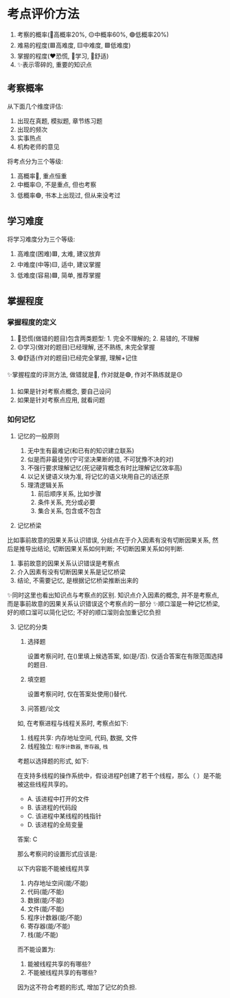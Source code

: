 # 考点评价方法

1. 考察的概率(🔴高概率20%, 🟡中概率60%, 🟢低概率20%)
2. 难易的程度(🟥高难度, 🟨中难度, 🟩低难度)
3. 掌握的程度(❤️恐慌, 💛学习, 💚舒适)
4. ✨表示零碎的, 重要的知识点

## 考察概率

从下面几个维度评估:

1. 出现在真题, 模拟题, 章节练习题
2. 出现的频次
3. 实事热点
4. 机构老师的意见

将考点分为三个等级:

1. 高概率🔴, 重点恒重
2. 中概率🟡, 不是重点, 但也考察
3. 低概率🟢, 书本上出现过, 但从来没考过

## 学习难度

将学习难度分为三个等级:

1. 高难度(困难)🟥, 太难, 建议放弃
2. 中难度(中等)🟨, 适中, 建议掌握
3. 低难度(容易)🟩, 简单, 推荐掌握

## 掌握程度

### 掌握程度的定义

1. 🔴恐慌(做错的题目)包含两类题型: 1. 完全不理解的; 2. 易错的, 不理解
2. 🟡学习(做对的题目)已经理解, 还不熟练, 未完全掌握
3. 🟢舒适(作对的题目)已经完全掌握, 理解+记住

✨掌握程度的评测方法, 做错就是🔴, 作对就是🟢, 作对不熟练就是🟡

1. 如果是针对考察点概念, 要自己设问
2. 如果是针对考察点应用, 就看问题

### 如何记忆

1. 记忆的一般原则
    1. 无中生有最难记(和已有的知识建立联系)
    2. 似是而非最徒劳(宁可坚决果断的错, 不可犹豫不决的对)
    3. 不强行要求理解记忆(死记硬背概念有时比理解记忆效率高)
    4. 以记关键语义块为准, 将记忆的语义块用自己的话还原
    5. 理清逻辑关系
        1. 前后顺序关系, 比如步骤
        2. 条件关系, 充分或必要
        3. 集合关系, 包含或不包含

2. 记忆桥梁

  比如事前故意的因果关系认识错误, 分歧点在于介入因素有没有切断因果关系, 然后是推导出结论, 切断因果关系如何判断; 不切断因果关系如何判断.

  1. 事前故意的因果关系认识错误是考察点
  2. 介入因素有没有切断因果关系是记忆桥梁
  3. 结论, 不需要记忆, 是根据记忆桥梁推断出来的

  ✨同时这里也看出知识点与考察点的区别. 知识点介入因素的概念, 并不是考察点, 而是事前故意的因果关系认识错误这个考察点的一部分
  ✨顺口溜是一种记忆桥梁, 好的顺口溜可以简化记忆; 不好的顺口溜则会加重记忆负担

3. 记忆的分类

    1. 选择题

        设置考察问时, 在()里填上候选答案, 如(是/否). 仅适合答案在有限范围选择的题目.

    2. 填空题

        设置考察问时, 仅在答案处使用()替代.

    3. 问答题/论文

    如, 在考察进程与线程关系时, 考察点如下:

    1. 线程共享: 内存地址空间, 代码, 数据, 文件
    2. 线程独立: `程序计数器`, `寄存器`, `栈`

    考题以选择题的形式, 如下:

    在支持多线程的操作系统中，假设进程P创建了若干个线程，那么（ ）是不能被这些线程共享的。

    - A. 该进程中打开的文件
    - B. 该进程的代码段
    - C. 该进程中某线程的栈指针
    - D. 该进程的全局变量

    答案: C

    那么考察问的设置形式应该是:

    以下内容能不能被线程共享
    1. 内存地址空间(能/不能)
    2. 代码(能/不能)
    3. 数据(能/不能)
    4. 文件(能/不能)
    5. 程序计数器(能/不能)
    6. 寄存器(能/不能)
    7. 栈(能/不能)

    而不能设置为:
    
    1. 能被线程共享的有哪些?
    2. 不能被线程共享的有哪些?

    因为这不符合考题的形式, 增加了记忆的负担.